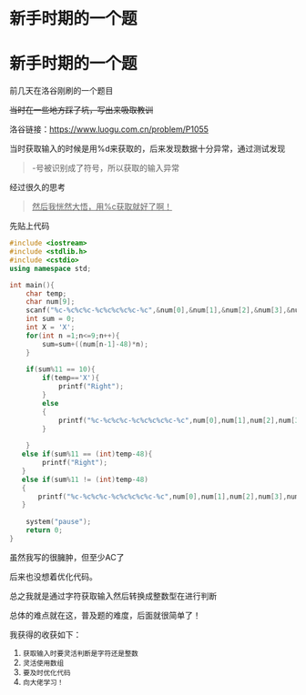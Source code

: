 # 新手时期的一个题


# 新手时期的一个题
前几天在洛谷刚刷的一个题目

~~当时在一些地方踩了坑，写出来吸取教训~~

洛谷链接：https://www.luogu.com.cn/problem/P1055



当时获取输入的时候是用%d来获取的，后来发现数据十分异常，通过测试发现

> -号被识别成了符号，所以获取的输入异常

经过很久的思考

> <u>然后我恍然大悟，用%c获取就好了啊！</u>

先贴上代码

```c++
#include <iostream>
#include <stdlib.h>
#include <cstdio>
using namespace std;

int main(){
    char temp;
    char num[9];
    scanf("%c-%c%c%c-%c%c%c%c%c-%c",&num[0],&num[1],&num[2],&num[3],&num[4],&num[5],&num[6],&num[7],&num[8],&temp);
    int sum = 0;
    int X = 'X';
    for(int n =1;n<=9;n++){
        sum=sum+((num[n-1]-48)*n);
    }
    
    if(sum%11 == 10){
        if(temp=='X'){
            printf("Right");
        }
        else
        {
            printf("%c-%c%c%c-%c%c%c%c%c-%c",num[0],num[1],num[2],num[3],num[4],num[5],num[6],num[7],num[8],'X');
        }
        
    }
   else if(sum%11 == (int)temp-48){
        printf("Right");
   }
   else if(sum%11 != (int)temp-48)
   {
       printf("%c-%c%c%c-%c%c%c%c%c-%c",num[0],num[1],num[2],num[3],num[4],num[5],num[6],num[7],num[8],(char)((sum%11)+48));
   }
   
    system("pause");
    return 0;
}

```

虽然我写的很臃肿，但至少AC了

后来也没想着优化代码。

总之我就是通过字符获取输入然后转换成整数型在进行判断

总体的难点就在这，普及题的难度，后面就很简单了！

我获得的收获如下：

1. `获取输入时要灵活判断是字符还是整数`
2. `灵活使用数组`
3. `要及时优化代码`
4. `向大佬学习！`
